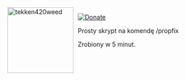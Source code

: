 <img width="150" height="150" align="left" style="float: left; margin: 0 10px 0 0;" alt="tekken420weed" src="https://cdn.discordapp.com/avatars/680541988625711136/a_678d8cec3a6c2984c64b940a81f6ea6a.gif?size=4096">  

[![Donate](https://img.shields.io/badge/donate-tipply-blue.svg)](https://tipply.pl/u/tekken420weed)

Prosty skrypt na komendę /propfix
<p></p>
Zrobiony w 5 minut.
